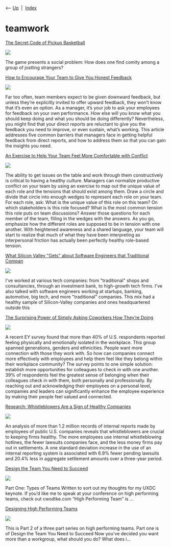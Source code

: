 <div class="nav">

⟵ [Up](index.html)  \|  [Index](index.html)

</div>

# teamwork

<div class="cards">

<div class="card">

<div class="card-title">

[The Secret Code of Pickup
Basketball](https://www.theatlantic.com/health/archive/2024/06/pickup-basketball-sociology/678677)

</div>

<div class="card-image">

[![](https://cdn.theatlantic.com/thumbor/a6U3s2kmpuFSXFuOXz59sNw8eT8=/0x49:2296x1245/1200x625/media/img/mt/2024/06/GS1879343/original.jpg)](https://www.theatlantic.com/health/archive/2024/06/pickup-basketball-sociology/678677)

</div>

The game presents a social problem: How does one find comity among a
group of jostling strangers?

</div>

<div class="card">

<div class="card-title">

[How to Encourage Your Team to Give You Honest
Feedback](https://hbr.org/2022/10/how-to-encourage-your-team-to-give-you-honest-feedback)

</div>

<div class="card-image">

[![](https://hbr.org/resources/images/article_assets/2022/10/Oct22_28_1086475.jpg)](https://hbr.org/2022/10/how-to-encourage-your-team-to-give-you-honest-feedback)

</div>

Far too often, team members expect to be given downward feedback, but
unless they’re explicitly invited to offer upward feedback, they won’t
know that it’s even an option. As a manager, it’s your job to ask your
employees for feedback on your own performance. How else will you know
what you should keep doing and what you should be doing differently?
Nevertheless, you might find that your direct reports are reluctant to
give you the feedback you need to improve, or even sustain, what’s
working. This article addresses five common barriers that managers face
in getting helpful feedback from direct reports, and how to address them
so that you can gain the insights you need.

</div>

<div class="card">

<div class="card-title">

[An Exercise to Help Your Team Feel More Comfortable with
Conflict](https://hbr.org/2019/03/an-exercise-to-help-your-team-feel-more-comfortable-with-conflict)

</div>

<div class="card-image">

[![](https://hbr.org/resources/images/article_assets/2019/03/Mar19_14_667758797.jpg)](https://hbr.org/2019/03/an-exercise-to-help-your-team-feel-more-comfortable-with-conflict)

</div>

The ability to get issues on the table and work through them
constructively is critical to having a healthy culture. Managers can
normalize productive conflict on your team by using an exercise to map
out the unique value of each role and the tensions that should exist
among them. Draw a circle and divide that circle into enough wedges to
represent each role on your team. For each role, ask: What is the unique
value of this role on this team? On which stakeholders is this role
focused? What is the most common tension this role puts on team
discussions? Answer those questions for each member of the team, filling
in the wedges with the answers. As you go, emphasize how the different
roles are supposed to be in tension with one another. With heightened
awareness and a shared language, your team will start to realize that
much of what they have been interpreting as interpersonal friction has
actually been perfectly healthy role-based tension.

</div>

<div class="card">

<div class="card-title">

[What Silicon Valley "Gets" about Software Engineers that Traditional
Compan](https://blog.pragmaticengineer.com/what-silicon-valley-gets-right-on-software-engineers)

</div>

<div class="card-image">

[![](https://blog.pragmaticengineer.com/content/images/size/w1200/2020/10/Screenshot-2020-10-20-at-16.29.33.png)](https://blog.pragmaticengineer.com/what-silicon-valley-gets-right-on-software-engineers)

</div>

I've worked at various tech companies: from "traditional" shops and
consultancies, through an investment bank, to high-growth tech firms.
I've also talked with software engineers working at startups, banking,
automotive, big tech, and more "traditional" companies. This mix had a
healthy sample of Silicon-Valley companies and ones headquartered
outside this

</div>

<div class="card">

<div class="card-title">

[The Surprising Power of Simply Asking Coworkers How They’re
Doing](https://hbr.org/2019/02/the-surprising-power-of-simply-asking-coworkers-how-theyre-doing)

</div>

<div class="card-image">

[![](https://hbr.org/resources/images/article_assets/2019/02/Feb19_28_550382887_Plume-Creative.jpg)](https://hbr.org/2019/02/the-surprising-power-of-simply-asking-coworkers-how-theyre-doing)

</div>

A recent EY survey found that more than 40% of U.S. respondents reported
feeling physically and emotionally isolated in the workplace. This group
spanned generations, genders and ethnicities. People want more
connection with those they work with. So how can companies connect more
effectively with employees and help them feel like they belong within
their workplace community? The survey points to one simple solution:
establish more opportunities for colleagues to check in with one
another. 39% of respondents feel the greatest sense of belonging when
their colleagues check in with them, both personally and professionally.
By reaching out and acknowledging their employees on a personal level,
companies and leaders can significantly enhance the employee experience
by making their people feel valued and connected.

</div>

<div class="card">

<div class="card-title">

[Research: Whistleblowers Are a Sign of Healthy
Companies](https://hbr.org/2018/11/research-whistleblowers-are-a-sign-of-healthy-companies)

</div>

<div class="card-image">

[![](https://hbr.org/resources/images/article_assets/2018/11/nov18_14_76692701.jpg)](https://hbr.org/2018/11/research-whistleblowers-are-a-sign-of-healthy-companies)

</div>

An analysis of more than 1.2 million records of internal reports made by
employees of public U.S. companies reveals that whistleblowers are
crucial to keeping firms healthy. The more employees use internal
whistleblowing hotlines, the fewer lawsuits companies face, and the less
money firms pay out in settlements. A one standard deviation increase in
the use of an internal reporting system is associated with 6.9% fewer
pending lawsuits and 20.4% less in aggregate settlement amounts over a
three-year period.

</div>

<div class="card">

<div class="card-title">

[Design the Team You Need to
Succeed](http://eleganthack.com/design-the-team-you-need-to-succeed)

</div>

<div class="card-image">

[![](https://eleganthack.com/wp-content/uploads/2017/05/1280-justice-league-ross-jlajpg-884ae6_1280w.jpg)](http://eleganthack.com/design-the-team-you-need-to-succeed)

</div>

Part One: Types of Teams Written to sort out my thoughts for my UXDC
keynote. If you’d like me to speak at your conference on high performing
teams, check out cwodtke.com “High Performing Team” is …

</div>

<div class="card">

<div class="card-title">

[Designing High Performing
Teams](http://eleganthack.com/designing-high-performing-teams)

</div>

<div class="card-image">

[![](https://eleganthack.com/wp-content/uploads/2017/05/justice-league.jpg)](http://eleganthack.com/designing-high-performing-teams)

</div>

This is Part 2 of a three part series on high performing teams. Part one
is of Design the Team You Need to Succeed Now you’ve decided you want
more than a workgroup, what should you do? What does i…

</div>

</div>
